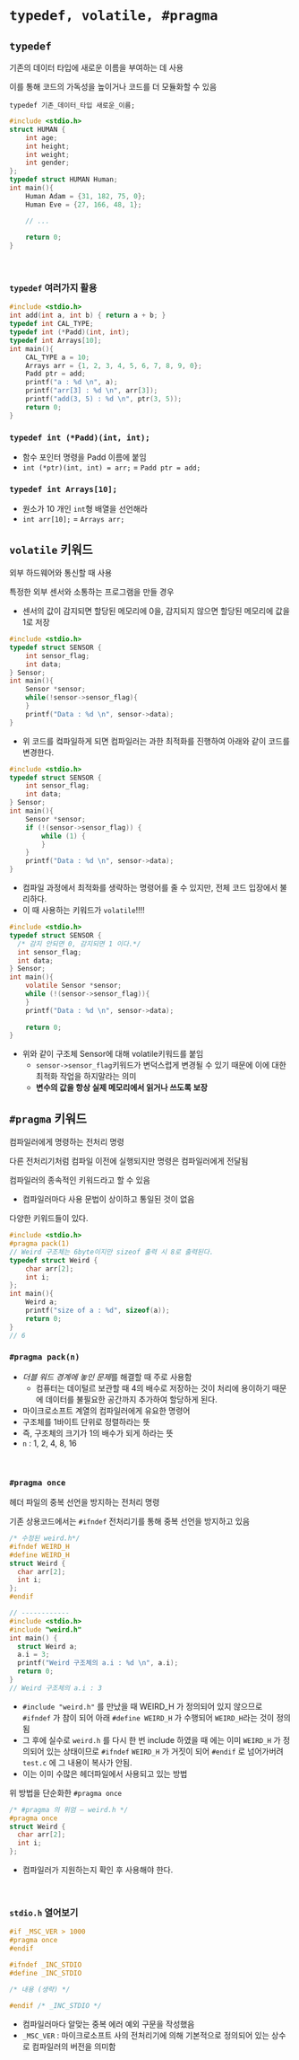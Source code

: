 # `typedef, volatile, #pragma`

## `typedef`

기존의 데이터 타입에 새로운 이름을 부여하는 데 사용

이를 통해 코드의 가독성을 높이거나 코드를 더 모듈화할 수 있음

`typedef 기존_데이터_타입 새로운_이름;`

```c
#include <stdio.h>
struct HUMAN {
    int age;
    int height;
    int weight;
    int gender;
};
typedef struct HUMAN Human;
int main(){
    Human Adam = {31, 182, 75, 0};
    Human Eve = {27, 166, 48, 1};

    // ...
    
    return 0;
}
```

<br>

### `typedef` 여러가지 활용

```c
#include <stdio.h>
int add(int a, int b) { return a + b; }
typedef int CAL_TYPE;
typedef int (*Padd)(int, int);
typedef int Arrays[10];
int main(){
    CAL_TYPE a = 10;
    Arrays arr = {1, 2, 3, 4, 5, 6, 7, 8, 9, 0};
    Padd ptr = add;
    printf("a : %d \n", a);
    printf("arr[3] : %d \n", arr[3]);
    printf("add(3, 5) : %d \n", ptr(3, 5));
    return 0;
}
```

### `typedef int (*Padd)(int, int);`

- 함수 포인터 명령을 Padd 이름에 붙임
- `int (*ptr)(int, int) = arr;` = `Padd ptr = add;`

### `typedef int Arrays[10];`

- 원소가 10 개인 `int`형 배열을 선언해라
- `int arr[10];` = `Arrays arr;`




## `volatile` 키워드

외부 하드웨어와 통신할 때 사용

특정한 외부 센서와 소통하는 프로그램을 만들 경우
- 센서의 값이 감지되면 할당된 메모리에 0을, 감지되지 않으면 할당된 메모리에 값을 1로 저장

```c
#include <stdio.h>
typedef struct SENSOR {
    int sensor_flag;
    int data;
} Sensor;
int main(){
    Sensor *sensor;
    while(!sensor->sensor_flag){
    }
    printf("Data : %d \n", sensor->data);
}
```

- 위 코드를 컼파일하게 되면 컴파일러는 과한 최적화를 진행하여 아래와 같이 코드를 변경한다.

```c
#include <stdio.h>
typedef struct SENSOR {
    int sensor_flag;
    int data;
} Sensor;
int main(){
    Sensor *sensor;
    if (!(sensor->sensor_flag)) {
        while (1) {
        }
    }
    printf("Data : %d \n", sensor->data);
}
```

- 컴파일 과정에서 최적화를 생략하는 명령어를 줄 수 있지만, 전체 코드 입장에서 불리하다.
- 이 때 사용하는 키워드가 `volatile`!!!!

```c
#include <stdio.h>
typedef struct SENSOR {
  /* 감지 안되면 0, 감지되면 1 이다.*/
  int sensor_flag;
  int data;
} Sensor;
int main(){
    volatile Sensor *sensor;
    while (!(sensor->sensor_flag)){
    }
    printf("Data : %d \n", sensor->data);
    
    return 0;
}
```

- 위와 같이 구조체 Sensor에 대해 volatile키워드를 붙임
    - `sensor->sensor_flag`키워드가 변덕스럽게 변경될 수 있기 때문에 이에 대한 최적화 작업을 하지말라는 의미
    - **변수의 값을 항상 실제 메모리에서 읽거나 쓰도록 보장**

## `#pragma` 키워드

컴파일러에게 명령하는 전처리 명령

다른 전처리기처럼 컴파일 이전에 실행되지만 명령은 컴파일러에게 전달됨

컴파일러의 종속적인 키워드라고 할 수 있음
- 컴파일러마다 사용 문법이 상이하고 통일된 것이 없음


다양한 키워드들이 있다.

```c
#include <stdio.h>
#pragma pack(1)
// Weird 구조체는 6byte이지만 sizeof 출력 시 8로 출력된다.
typedef struct Weird {
    char arr[2];
    int i;
};
int main(){
    Weird a;
    printf("size of a : %d", sizeof(a));
    return 0;
}
// 6
```
### `#pragma pack(n)`
- *더블 워드 경계에 놓인 문제*를 해결할 때 주로 사용함
    - 컴퓨터는 데이털르 보관할 때 4의 배수로 저장하는 것이 처리에 용이하기 때문에 데이터를 불필요한 공간까지 추가하여 할당하게 된다.
- 마이크로소프트 계열의 컴파일러에게 유요한 명령어
- 구조체를 1바이트 단위로 정렬하라는 뜻
- 즉, 구조체의 크기가 1의 배수가 되게 하라는 뜻
- `n` : 1, 2, 4, 8, 16


<br>

### `#pragma once`

헤더 파일의 중복 선언을 방지하는 전처리 명령

기존 상용코드에서는 `#ifndef` 전처리기를 통해 중복 선언을 방지하고 있음

```c
/* 수정된 weird.h*/
#ifndef WEIRD_H
#define WEIRD_H
struct Weird {
  char arr[2];
  int i;
};
#endif

// ------------
#include <stdio.h>
#include "weird.h"
int main() {
  struct Weird a;
  a.i = 3;
  printf("Weird 구조체의 a.i : %d \n", a.i);
  return 0;
}
// Weird 구조체의 a.i : 3
```

- `#include "weird.h"` 를 만났을 때 WEIRD_H 가 정의되어 있지 않으므로 `#ifndef` 가 참이 되어 아래 `#define WEIRD_H` 가 수행되어 `WEIRD_H`라는 것이 정의됨
- 그 후에 실수로 `weird.h` 를 다시 한 번 include 하였을 때 에는 이미 `WEIRD_H` 가 정의되어 있는 상태이므로 `#ifndef` `WEIRD_H` 가 거짓이 되어 `#endif` 로 넘어가버려 `test.c` 에 그 내용이 복사가 안됨.
- 이는 이미 수많은 헤더파일에서 사용되고 있는 방법

위 방법을 단순화한 `#pragma once`

```c
/* #pragma 의 위엄 – weird.h */
#pragma once
struct Weird {
  char arr[2];
  int i;
};
```

- 컴파일러가 지원하는지 확인 후 사용해야 한다.

<br>

### `stdio.h` 열어보기

```c
#if _MSC_VER > 1000
#pragma once
#endif

#ifndef _INC_STDIO
#define _INC_STDIO

/* 내용 (생략) */

#endif /* _INC_STDIO */

```
- 컴파일러마다 알맞는 중복 에러 예외 구문을 작성했음
- `_MSC_VER` : 마이크로소프트 사의 전처리기에 의해 기본적으로 정의되어 있는 상수로 컴파일러의 버전을 의미함

